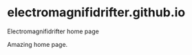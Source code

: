# electromagnifidrifter.github.io
Electromagnifidrifter home page

Amazing home page.  

  
    
        
          
                  
                                    
                        
            
    
          
  
  
  
    

        
  

    
    
    

  
  



    
  

  

  
    
  
  


    
    





    
  

  
  
  

  
  


     









  










